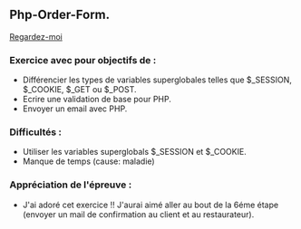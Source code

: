 ## Php-Order-Form. ##
[Regardez-moi](https://form-pizzas.herokuapp.com/)

### Exercice avec pour objectifs de : ###
- Différencier les types de variables superglobales telles que $_SESSION, $_COOKIE, $_GET ou $_POST.
- Ecrire une validation de base pour PHP.
- Envoyer un email avec PHP.

### Difficultés : ###
- Utiliser les variables superglobals $_SESSION et $_COOKIE.
- Manque de temps (cause: maladie)

### Appréciation de l'épreuve : ###
- J'ai adoré cet exercice !! J'aurai aimé aller au bout de la 6éme étape (envoyer un mail de confirmation au client et au restaurateur).